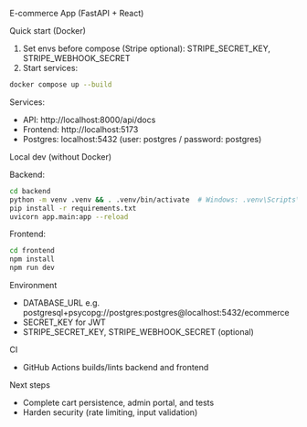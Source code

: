 E-commerce App (FastAPI + React)

Quick start (Docker)

1. Set envs before compose (Stripe optional): STRIPE_SECRET_KEY, STRIPE_WEBHOOK_SECRET
2. Start services:

```bash
docker compose up --build
```

Services:
- API: http://localhost:8000/api/docs
- Frontend: http://localhost:5173
- Postgres: localhost:5432 (user: postgres / password: postgres)

Local dev (without Docker)

Backend:
```bash
cd backend
python -m venv .venv && . .venv/bin/activate  # Windows: .venv\Scripts\activate
pip install -r requirements.txt
uvicorn app.main:app --reload
```

Frontend:
```bash
cd frontend
npm install
npm run dev
```

Environment
- DATABASE_URL e.g. postgresql+psycopg://postgres:postgres@localhost:5432/ecommerce
- SECRET_KEY for JWT
- STRIPE_SECRET_KEY, STRIPE_WEBHOOK_SECRET (optional)

CI
- GitHub Actions builds/lints backend and frontend

Next steps
- Complete cart persistence, admin portal, and tests
- Harden security (rate limiting, input validation)


